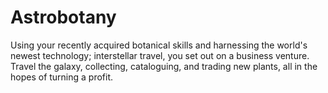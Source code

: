 # Astrobotany
Using your recently acquired botanical skills and harnessing the world's newest technology; interstellar travel, you set out on a business venture. Travel the galaxy, collecting, cataloguing, and trading new plants, all in the hopes of turning a profit.